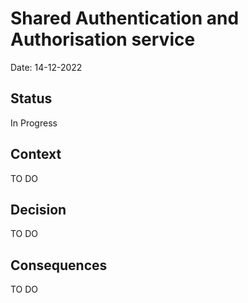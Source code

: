 # Shared Authentication and Authorisation service

Date: 14-12-2022

## Status

In Progress

## Context

TO DO

## Decision

TO DO

## Consequences

TO DO